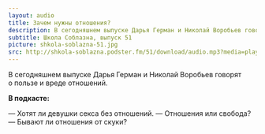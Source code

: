 ```yaml
---
layout: audio
title: Зачем нужны отношения?
description: В сегодняшнем выпуске Дарья Герман и Николай Воробьев говорят о пользе и вреде отношений.
subtitle: Школа Соблазна, выпуск 51
picture: shkola-soblazna-51.jpg
src: http://shkola-soblazna.podster.fm/51/download/audio.mp3?media=player
---
```


В сегодняшнем выпуске Дарья Герман и Николай Воробьев говорят о пользе и вреде отношений.

**В подкасте:**

— Хотят ли девушки секса без отношений.
— Отношения или свобода?
— Бывают ли отношения от скуки? 
